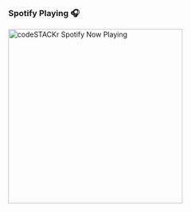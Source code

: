 
### Spotify Playing 🎧

[<img src="https://now-playing-profile-omkar-s2.vercel.app" alt="codeSTACKr Spotify Now Playing" width="350" />](https://open.spotify.com/user/91pz5c0ljj9ivx0rk1r3430jb)
